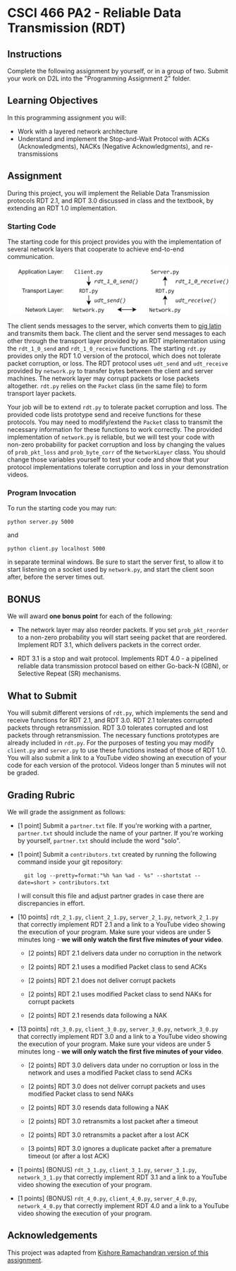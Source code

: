 # CSCI 466 PA2 - Reliable Data Transmission (RDT)

## Instructions

Complete the following assignment by yourself, or in a group of two.
Submit your work on D2L into the "Programming Assignment 2" folder. 


## Learning Objectives

In this programming assignment you will:

- Work with a layered network architecture
- Understand and implement the Stop-and-Wait Protocol with ACKs (Acknowledgments), NACKs (Negative
Acknowledgments), and re-transmissions


## Assignment

During this project, you will implement the Reliable Data Transmission protocols RDT 2.1, and RDT 3.0 discussed in class and the textbook, by extending an RDT 1.0 implementation.


### Starting Code

The starting code for this project provides you with the implementation of several network layers that cooperate to achieve end-to-end communication.

<p align="center">
<img src="images/network.png" alt="Network stack and layer interface calls" width="800">
</p>

The client sends messages to the server, which converts them to [pig latin](https://en.wikipedia.org/wiki/Pig_Latin) and transmits them back.
The client and the server send messages to each other through the transport layer provided by an RDT implementation using the `rdt_1_0_send` and `rdt_1_0_receive` functions.
The starting `rdt.py` provides only the RDT 1.0 version of the protocol, which does not tolerate packet corruption, or loss.
The RDT protocol uses `udt_send` and `udt_receive` provided by `network.py` to transfer bytes between the client and server machines.
The network layer may corrupt packets or lose packets altogether.
`rdt.py` relies on the `Packet` class (in the same file) to form transport layer packets.

Your job will be to extend `rdt.py` to tolerate packet corruption and loss.
The provided code  lists prototype send and receive functions for these protocols.
You may need to modify/extend the `Packet` class to transmit the necessary information for these functions to work correctly.
The provided implementation of `network.py` is reliable, but we will test your code with non-zero probability for packet corruption and loss by changing the values of `prob_pkt_loss` and `prob_byte_corr` of the `NetworkLayer` class.
You should change those variables yourself to test your code and show that your protocol implementations tolerate corruption and loss in your demonstration videos.

### Program Invocation

To run the starting code you may run:

```
python server.py 5000
```

and

```
python client.py localhost 5000
```

in separate terminal windows. 
Be sure to start the server first, to allow it to start listening on a socket used by `network.py`, and start the client soon after, before the server times out.


## BONUS 

We will award __one bonus point__ for each of the following:

* The network layer may also reorder packets.
If you set `prob_pkt_reorder` to a non-zero probability you will start seeing packet that are reordered.
Implement RDT 3.1, which delivers packets in the correct order.

* RDT 3.1 is a stop and wait protocol.
Implements RDT 4.0 - a pipelined reliable data transmission protocol based on either Go-back-N (GBN), or Selective Repeat (SR) mechanisms.


## What to Submit

You will submit different versions of `rdt.py`, which implements the send and receive functions for RDT&nbsp;2.1, and RDT&nbsp;3.0.
RDT&nbsp;2.1 tolerates corrupted packets through retransmission.
RDT&nbsp;3.0 tolerates corrupted and lost packets through retransmission.
The necessary functions prototypes are already included in `rdt.py`.
For the purposes of testing you may modify `client.py` and `server.py` to use these functions instead of those of RDT&nbsp;1.0.
You will also submit a link to a YouTube video showing an execution of your code for each version of the protocol.
Videos longer than 5 minutes will not be graded.

## Grading Rubric

We will grade the assignment as follows:

* \[1 point\] Submit a `partner.txt` file.
If you're working with a partner, `partner.txt` should include the name of your partner.
If you're working by yourself, `partner.txt` should include the word "solo".

* \[1 point\] Submit a `contributors.txt` created by running the following command inside your git repository:

        git log --pretty=format:"%h %an %ad - %s" --shortstat --date=short > contributors.txt

    I will consult this file and adjust partner grades in case there are discrepancies in effort.

* \[10 points\] `rdt_2_1.py`, `client_2_1.py`, `server_2_1.py`, `network_2_1.py` that correctly implement RDT&nbsp;2.1 and a link to a YouTube video showing the execution of your program.
Make sure your videos are under 5 minutes long - __we will only watch the first five minutes of your video__.

  * \[2 points\] RDT&nbsp;2.1 delivers data under no corruption in the network

  * \[2 points\] RDT&nbsp;2.1 uses a modified Packet class to send ACKs

  * \[2 points\] RDT&nbsp;2.1 does not deliver corrupt packets

  * \[2 points\] RDT&nbsp;2.1 uses modified Packet class to send NAKs for corrupt packets

  * \[2 points\] RDT&nbsp;2.1 resends data following a NAK

* \[13 points\] `rdt_3_0.py`, `client_3_0.py`, `server_3_0.py`, `network_3_0.py` that correctly implement RDT&nbsp;3.0 and a link to a YouTube video showing the execution of your program.
Make sure your videos are under 5 minutes long - __we will only watch the first five minutes of your video__.

  * \[2 points\] RDT&nbsp;3.0 delivers data under no corruption or loss in the network and uses a modified Packet class to send ACKs
  
  * \[2 points\] RDT&nbsp;3.0 does not deliver corrupt packets and uses modified Packet class to send NAKs
  
  * \[2 points\] RDT&nbsp;3.0 resends data following a NAK
  
  * \[2 points\] RDT&nbsp;3.0 retransmits a lost packet after a timeout
  
  * \[2 points\] RDT&nbsp;3.0 retransmits a packet after a lost ACK
  
  * \[3 points\] RDT&nbsp;3.0 ignores a duplicate packet after a premature timeout (or after a lost ACK)

* \[1 points\] (BONUS) `rdt_3_1.py`, `client_3_1.py`, `server_3_1.py`, `network_3_1.py` that correctly implement RDT&nbsp;3.1 and a link to a YouTube video showing the execution of your program.

* \[1 points\] (BONUS) `rdt_4_0.py`, `client_4_0.py`, `server_4_0.py`, `network_4_0.py` that correctly implement RDT&nbsp;4.0 and a link to a YouTube video showing the execution of your program.



## Acknowledgements

This project was adapted from [Kishore Ramachandran version of this assignment](https://www.cc.gatech.edu/~rama/CS2200-External/projects/p5/prj5.html).




